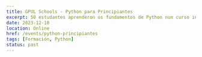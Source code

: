 ```yaml
---
title: GPUL Schools - Python para Principiantes
excerpt: 50 estudantes aprenderon os fundamentos de Python nun curso intensivo de 3 días.
date: 2023-12-10
location: Online
href: /events/python-principiantes
tags: [Formación, Python]
status: past
---
```

